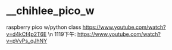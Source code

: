 # __chihlee_pico_w
raspberry pico w/python class
https://www.youtube.com/watch?v=d4kCf4p2T6E
\n
1119下午:
https://www.youtube.com/watch?v=pVvPs_qJhNY
